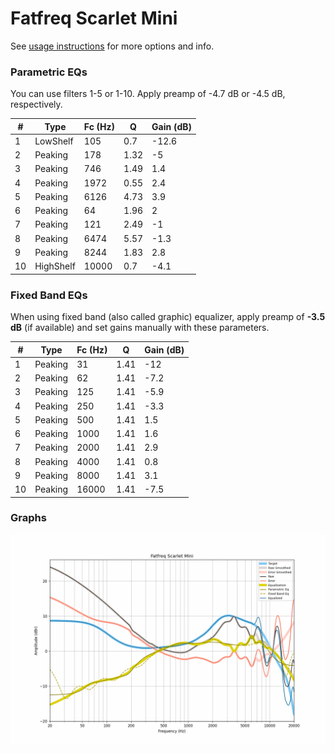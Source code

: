 # Fatfreq Scarlet Mini
See [usage instructions](https://github.com/jaakkopasanen/AutoEq#usage) for more options and info.

### Parametric EQs
You can use filters 1-5 or 1-10. Apply preamp of -4.7 dB or -4.5 dB, respectively.

|   # | Type      |   Fc (Hz) |    Q |   Gain (dB) |
|-----|-----------|-----------|------|-------------|
|   1 | LowShelf  |       105 | 0.7  |       -12.6 |
|   2 | Peaking   |       178 | 1.32 |        -5   |
|   3 | Peaking   |       746 | 1.49 |         1.4 |
|   4 | Peaking   |      1972 | 0.55 |         2.4 |
|   5 | Peaking   |      6126 | 4.73 |         3.9 |
|   6 | Peaking   |        64 | 1.96 |         2   |
|   7 | Peaking   |       121 | 2.49 |        -1   |
|   8 | Peaking   |      6474 | 5.57 |        -1.3 |
|   9 | Peaking   |      8244 | 1.83 |         2.8 |
|  10 | HighShelf |     10000 | 0.7  |        -4.1 |

### Fixed Band EQs
When using fixed band (also called graphic) equalizer, apply preamp of **-3.5 dB** (if available) and set gains manually with these parameters.

|   # | Type    |   Fc (Hz) |    Q |   Gain (dB) |
|-----|---------|-----------|------|-------------|
|   1 | Peaking |        31 | 1.41 |       -12   |
|   2 | Peaking |        62 | 1.41 |        -7.2 |
|   3 | Peaking |       125 | 1.41 |        -5.9 |
|   4 | Peaking |       250 | 1.41 |        -3.3 |
|   5 | Peaking |       500 | 1.41 |         1.5 |
|   6 | Peaking |      1000 | 1.41 |         1.6 |
|   7 | Peaking |      2000 | 1.41 |         2.9 |
|   8 | Peaking |      4000 | 1.41 |         0.8 |
|   9 | Peaking |      8000 | 1.41 |         3.1 |
|  10 | Peaking |     16000 | 1.41 |        -7.5 |

### Graphs
![](./Fatfreq%20Scarlet%20Mini.png)
